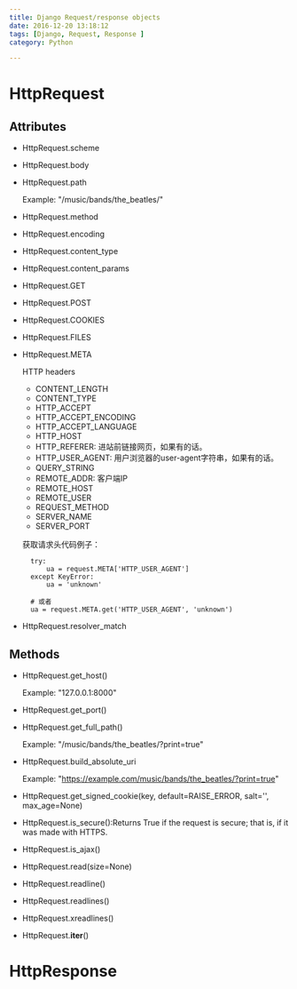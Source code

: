 ```yaml
---
title: Django Request/response objects
date: 2016-12-20 13:18:12
tags: [Django, Request, Response ]
category: Python

---
```



# HttpRequest

## Attributes

- HttpRequest.scheme
- HttpRequest.body
- HttpRequest.path

    Example: "/music/bands/the_beatles/"

- HttpRequest.method
- HttpRequest.encoding
- HttpRequest.content_type
- HttpRequest.content_params
- HttpRequest.GET
- HttpRequest.POST
- HttpRequest.COOKIES
- HttpRequest.FILES
- HttpRequest.META

    HTTP headers

    - CONTENT_LENGTH
    - CONTENT_TYPE
    - HTTP_ACCEPT
    - HTTP_ACCEPT_ENCODING
    - HTTP_ACCEPT_LANGUAGE
    - HTTP_HOST
    - HTTP_REFERER: 进站前链接网页，如果有的话。
    - HTTP_USER_AGENT: 用户浏览器的user-agent字符串，如果有的话。
    - QUERY_STRING
    - REMOTE_ADDR: 客户端IP
    - REMOTE_HOST
    - REMOTE_USER
    - REQUEST_METHOD
    - SERVER_NAME
    - SERVER_PORT

    获取请求头代码例子：

        try:
            ua = request.META['HTTP_USER_AGENT']
        except KeyError:
            ua = 'unknown'

        # 或者
        ua = request.META.get('HTTP_USER_AGENT', 'unknown')

- HttpRequest.resolver_match

## Methods

- HttpRequest.get_host()

    Example: "127.0.0.1:8000"
- HttpRequest.get_port()
- HttpRequest.get_full_path()

    Example: "/music/bands/the_beatles/?print=true"
- HttpRequest.build_absolute_uri

    Example: "https://example.com/music/bands/the_beatles/?print=true"
- HttpRequest.get_signed_cookie(key, default=RAISE_ERROR, salt='', max_age=None)
- HttpRequest.is_secure():Returns True if the request is secure; that is, if it was made with HTTPS.
- HttpRequest.is_ajax()
- HttpRequest.read(size=None)
- HttpRequest.readline()
- HttpRequest.readlines()
- HttpRequest.xreadlines()
- HttpRequest.__iter__()


# HttpResponse
